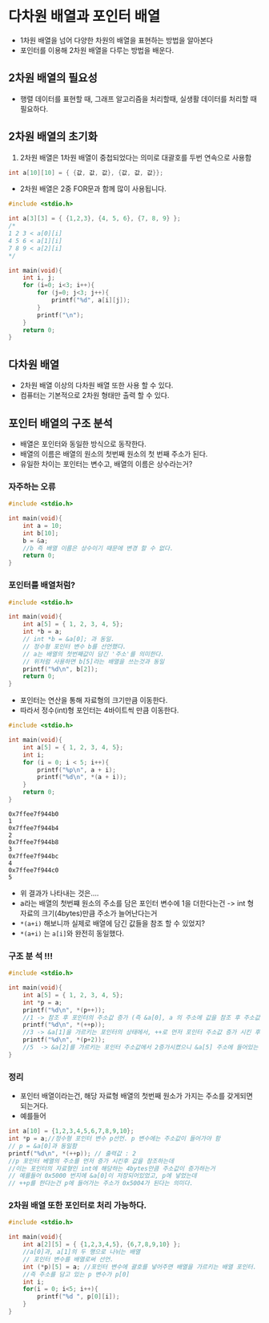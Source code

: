 # 다차원 배열과 포인터 배열
- 1차원 배열을 넘어 다양한 차원의 배열을 표현하는 방법을 알아본다
- 포인터를 이용해 2차원 배열을 다루는 방법을 배운다.

## 2차원 배열의 필요성
- 행렬 데이터를 표현할 때, 그래프 알고리즘을 처리할때, 실생활 데이터를 처리할 때 필요하다.

## 2차원 배열의 초기화
1. 2차원 배열은 1차원 배열이 중첩되었다는 의미로 대괄호를 두번 연속으로 사용함

```c
int a[10][10] = { {값, 값, 값}, {값, 값, 값}};
```
- 2차원 배열은 2중 FOR문과 함께 많이 사용됩니다.

```c
#include <stdio.h>

int a[3][3] = { {1,2,3}, {4, 5, 6}, {7, 8, 9} };
/*
1 2 3 < a[0][i]
4 5 6 < a[1][i]
7 8 9 < a[2][i]
*/

int main(void){
    int i, j;
    for (i=0; i<3; i++){
        for (j=0; j<3; j++){
            printf("%d", a[i][j]);
        }
        printf("\n");
    }
    return 0;
}
```


## 다차원 배열
- 2차원 배열 이상의 다차원 배열 또한 사용 할 수 있다.
- 컴퓨터는 기본적으로 2차원 형태만 출력 할 수 있다.



## 포인터 배열의 구조 분석
- 배열은 포인터와 동일한 방식으로 동작한다.
- 배열의 이름은 배열의 원소의 첫번째 원소의 첫 번째 주소가 된다.
- 유일한 차이는 포인터는 변수고, 배열의 이름은 상수라는거?


### 자주하는 오류

```c
#include <stdio.h>

int main(void){
    int a = 10;
    int b[10];
    b = &a;
    //b 즉 배열 이름은 상수이기 때문에 변경 할 수 없다.
    return 0;
}
```

### 포인터를 배열처럼?

```c
#include <stdio.h>

int main(void){
    int a[5] = { 1, 2, 3, 4, 5};
    int *b = a;
    // int *b = &a[0]; 과 동일.
    // 정수형 포인터 변수 b를 선언했다.
    // a는 배열의 첫번째값이 담긴 '주소'를 의미한다.
    // 위처럼 사용하면 b[5]라는 배열을 쓰는것과 동일
    printf("%d\n", b[2]);
    return 0;
}
```

- 포인터는 연산을 통해 자료형의 크기만큼 이동한다.
- 따라서 정수(int)형 포인터는 4바이트씩 만큼 이동한다.

```c
#include <stdio.h>

int main(void){
    int a[5] = { 1, 2, 3, 4, 5};
    int i;
    for (i = 0; i < 5; i++){
        printf("%p\n", a + i);
        printf("%d\n", *(a + i));
    }
    return 0;
}
```

```console
0x7ffee7f944b0
1
0x7ffee7f944b4
2
0x7ffee7f944b8
3
0x7ffee7f944bc
4
0x7ffee7f944c0
5
```

- 위 결과가 나타내는 것은....
- a라는 배열의 첫번쨰 원소의 주소를 담은 포인터 변수에 1을 더한다는건 -> int 형 자료의 크기(4bytes)만큼 주소가 늘어난다는거
- `*(a+i)` 해보니까 실제로 배열에 담긴 값들을 참조 할 수 있었지?
- `*(a+i)` 는 `a[i]`와 완전히 동일했다.


### 구조 분 석 !!!

```c
#include <stdio.h>

int main(void){
    int a[5] = { 1, 2, 3, 4, 5};
    int *p = a;
    printf("%d\n", *(p++)); 
    //1 -> 참조 후 포인터의 주소값 증가 (즉 &a[0], a 의 주소에 값을 참조 후 주소값 증가)
    printf("%d\n", *(++p)); 
    //3 -> &a[1]을 가르키는 포인터의 상태에서, ++로 먼저 포인터 주소값 증가 시킨 후 값을 참조 즉 a[2] 참조
    printf("%d\n", *(p+2)); 
    //5  -> &a[2]를 가르키는 포인터 주소값에서 2증가시켰으니 &a[5] 주소에 들어있는 값 참조
}
```

### 정리

- 포인터 배열이라는건, 해당 자료형 배열의 첫번째 원소가 가지는 주소를 갖게되면 되는거다.
- 예를들어
```c
int a[10] = {1,2,3,4,5,6,7,8,9,10};
int *p = a;//정수형 포인터 변수 p선언. p 변수에는 주소값이 들어가야 함
// p = &a[0]과 동일함
printf("%d\n", *(++p)); // 출력값 : 2
//p 포인터 베열의 주소를 먼저 증가 시킨후 값을 참조하는데
//이는 포인터의 자료형인 int에 해당하는 4bytes만큼 주소값이 증가하는거
// 예를들어 0x5000 번지에 &a[0]이 저장되어있었고, p에 넣었는데
// ++p를 한다는건 p에 들어가는 주소가 0x5004가 된다는 의미다.

```


### 2차원 배열 또한 포인터로 처리 가능하다.

```c
#include <stdio.h>

int main(void){
    int a[2][5] = { {1,2,3,4,5}, {6,7,8,9,10} };
    //a[0]과, a[1]의 두 행으로 나뉘는 배열
    // 포인터 변수를 배열로써 선언.
    int (*p)[5] = a; //포인터 변수에 괄호를 넣어주면 배열을 가르키는 배열 포인터.
    //즉 주소를 담고 있는 p 변수가 p[0]
    int i;
    for(i = 0; i<5; i++){
        printf("%d ", p[0][i]);
    }
}
```